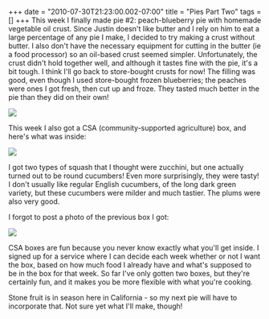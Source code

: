 +++
date = "2010-07-30T21:23:00.002-07:00"
title = "Pies Part Two"
tags = []
+++
This week I finally made pie #2: peach-blueberry pie with homemade vegetable oil crust.  Since Justin doesn't like butter and I rely on him to eat a large percentage of any pie I make, I decided to try making a crust without butter.  I also don't have the necessary equipment for cutting in the butter (ie a food processor) so an oil-based crust seemed simpler.  Unfortunately, the crust didn't hold together well, and although it tastes fine with the pie, it's a bit tough.  I think I'll go back to store-bought crusts for now!  The filling was good, even though I used store-bought frozen blueberries; the peaches were ones I got fresh, then cut up and froze.  They tasted much better in the pie than they did on their own!

<img src="http://2.bp.blogspot.com/_BPRHjFkCSTM/TFOlSPjQVmI/AAAAAAAAHiI/5aXtblGFTOY/s1600/IMG_5479.JPG"/>

This week I also got a CSA (community-supported agriculture) box, and here's what was inside:

<img src="http://4.bp.blogspot.com/_BPRHjFkCSTM/TFOlR02PT-I/AAAAAAAAHiA/kapICc4r3sg/s1600/IMG_5475.JPG"/>

I got two types of squash that I thought were zucchini, but one actually turned out to be round cucumbers!  Even more surprisingly, they were tasty!  I don't usually like regular English cucumbers, of the long dark green variety, but these cucumbers were milder and much tastier.  The plums were also very good.

I forgot to post a photo of the previous box I got:

<img src="http://1.bp.blogspot.com/_BPRHjFkCSTM/TFOtFazCReI/AAAAAAAAHiQ/kynD1mGASnE/s1600/IMG_5429.JPG"/>

CSA boxes are fun because you never know exactly what you'll get inside.  I signed up for a service where I can decide each week whether or not I want the box, based on how much food I already have and what's supposed to be in the box for that week.  So far I've only gotten two boxes, but they're certainly fun, and it makes you be more flexible with what you're cooking.

Stone fruit is in season here in California - so my next pie will have to incorporate that.  Not sure yet what I'll make, though!
